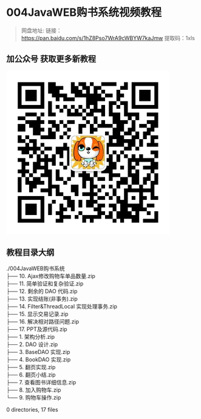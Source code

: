 # 004JavaWEB购书系统视频教程

> 网盘地址: 链接：https://pan.baidu.com/s/1hZ8Pso7WrA9cWBYW7kaJmw 提取码：1xls

## 加公众号 获取更多新教程
 ![](assets/vxlogo.jpg)
## 教程目录大纲
./004JavaWEB购书系统  
├── 10. Ajax修改购物车单品数量.zip  
├── 11. 简单验证和复杂验证.zip  
├── 12. 剩余的 DAO 代码.zip  
├── 13. 实现结账(非事务).zip  
├── 14. Filter&ThreadLocal 实现处理事务.zip  
├── 15. 显示交易记录.zip  
├── 16. 解决相对路径问题.zip  
├── 17. PPT及源代码.zip  
├── 1. 架构分析.zip  
├── 2. DAO 设计.zip  
├── 3. BaseDAO 实现.zip  
├── 4. BookDAO 实现.zip  
├── 5. 翻页实现.zip  
├── 6. 翻页小结.zip  
├── 7. 查看图书详细信息.zip  
├── 8. 加入购物车.zip  
└── 9. 购物车操作.zip  
  
0 directories, 17 files  
